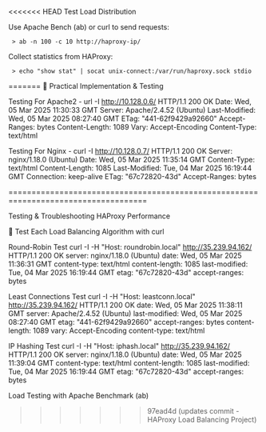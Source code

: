 <<<<<<< HEAD
Test Load Distribution


Use Apache Bench (ab) or curl to send requests:

     > ab -n 100 -c 10 http://haproxy-ip/

Collect statistics from HAProxy:

     > echo "show stat" | socat unix-connect:/var/run/haproxy.sock stdio
=======
🚀 Practical Implementation & Testing 

Testing For Apache2 - url -I http://10.128.0.6/ 
HTTP/1.1 200 OK
Date: Wed, 05 Mar 2025 11:30:33 GMT
Server: Apache/2.4.52 (Ubuntu)
Last-Modified: Wed, 05 Mar 2025 08:27:40 GMT
ETag: "441-62f9429a92660"
Accept-Ranges: bytes
Content-Length: 1089
Vary: Accept-Encoding
Content-Type: text/html

Testing For Nginx - curl -I http://10.128.0.7/ 
HTTP/1.1 200 OK
Server: nginx/1.18.0 (Ubuntu)
Date: Wed, 05 Mar 2025 11:35:14 GMT
Content-Type: text/html
Content-Length: 1085
Last-Modified: Tue, 04 Mar 2025 16:19:44 GMT
Connection: keep-alive
ETag: "67c72820-43d"
Accept-Ranges: bytes

====================================================================================

Testing & Troubleshooting HAProxy Performance 

🔹 Test Each Load Balancing Algorithm with curl 

Round-Robin Test 
curl -I -H "Host: roundrobin.local" http://35.239.94.162/
HTTP/1.1 200 OK
server: nginx/1.18.0 (Ubuntu)
date: Wed, 05 Mar 2025 11:36:31 GMT
content-type: text/html
content-length: 1085
last-modified: Tue, 04 Mar 2025 16:19:44 GMT
etag: "67c72820-43d"
accept-ranges: bytes

Least Connections Test 
curl -I -H "Host: leastconn.local" http://35.239.94.162/
HTTP/1.1 200 OK
date: Wed, 05 Mar 2025 11:38:11 GMT
server: Apache/2.4.52 (Ubuntu)
last-modified: Wed, 05 Mar 2025 08:27:40 GMT
etag: "441-62f9429a92660"
accept-ranges: bytes
content-length: 1089
vary: Accept-Encoding
content-type: text/html

IP Hashing Test 
curl -I -H "Host: iphash.local" http://35.239.94.162/ 
HTTP/1.1 200 OK
server: nginx/1.18.0 (Ubuntu)
date: Wed, 05 Mar 2025 11:39:04 GMT
content-type: text/html
content-length: 1085
last-modified: Tue, 04 Mar 2025 16:19:44 GMT
etag: "67c72820-43d"
accept-ranges: bytes

Load Testing with Apache Benchmark (ab) 

>>>>>>> 97ead4d (updates commit - HAProxy Load Balancing Project)
